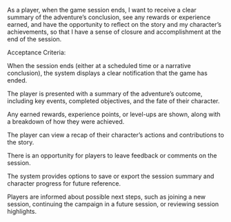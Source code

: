 As a player, when the game session ends,
I want to receive a clear summary of the adventure’s conclusion, see any rewards or experience earned, and have the opportunity to reflect on the story and my character’s achievements,
so that I have a sense of closure and accomplishment at the end of the session.

Acceptance Criteria:

When the session ends (either at a scheduled time or a narrative conclusion), the system displays a clear notification that the game has ended.

The player is presented with a summary of the adventure’s outcome, including key events, completed objectives, and the fate of their character.

Any earned rewards, experience points, or level-ups are shown, along with a breakdown of how they were achieved.

The player can view a recap of their character’s actions and contributions to the story.

There is an opportunity for players to leave feedback or comments on the session.

The system provides options to save or export the session summary and character progress for future reference.

Players are informed about possible next steps, such as joining a new session, continuing the campaign in a future session, or reviewing session highlights.
